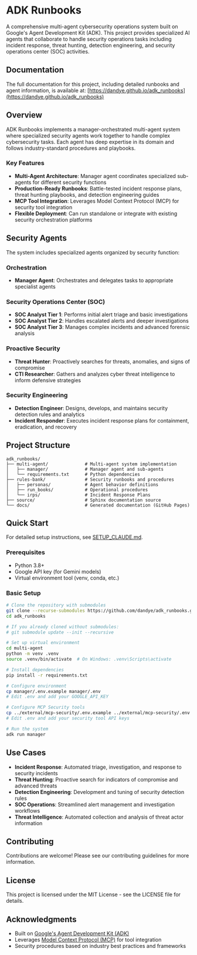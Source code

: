 # ADK Runbooks

A comprehensive multi-agent cybersecurity operations system built on Google's Agent Development Kit (ADK). This project provides specialized AI agents that collaborate to handle security operations tasks including incident response, threat hunting, detection engineering, and security operations center (SOC) activities.

## Documentation

The full documentation for this project, including detailed runbooks and agent information, is available at:
[https://dandye.github.io/adk_runbooks](https://dandye.github.io/adk_runbooks)

## Overview

ADK Runbooks implements a manager-orchestrated multi-agent system where specialized security agents work together to handle complex cybersecurity tasks. Each agent has deep expertise in its domain and follows industry-standard procedures and playbooks.

### Key Features

- **Multi-Agent Architecture**: Manager agent coordinates specialized sub-agents for different security functions
- **Production-Ready Runbooks**: Battle-tested incident response plans, threat hunting playbooks, and detection engineering guides
- **MCP Tool Integration**: Leverages Model Context Protocol (MCP) for security tool integration
- **Flexible Deployment**: Can run standalone or integrate with existing security orchestration platforms

## Security Agents

The system includes specialized agents organized by security function:

### Orchestration
- **Manager Agent**: Orchestrates and delegates tasks to appropriate specialist agents

### Security Operations Center (SOC)
- **SOC Analyst Tier 1**: Performs initial alert triage and basic investigations
- **SOC Analyst Tier 2**: Handles escalated alerts and deeper investigations  
- **SOC Analyst Tier 3**: Manages complex incidents and advanced forensic analysis

### Proactive Security
- **Threat Hunter**: Proactively searches for threats, anomalies, and signs of compromise
- **CTI Researcher**: Gathers and analyzes cyber threat intelligence to inform defensive strategies

### Security Engineering
- **Detection Engineer**: Designs, develops, and maintains security detection rules and analytics
- **Incident Responder**: Executes incident response plans for containment, eradication, and recovery

## Project Structure

```
adk_runbooks/
├── multi-agent/              # Multi-agent system implementation
│   ├── manager/              # Manager agent and sub-agents
│   └── requirements.txt      # Python dependencies
├── rules-bank/               # Security runbooks and procedures
│   ├── personas/             # Agent behavior definitions
│   ├── run_books/            # Operational procedures
│   └── irps/                 # Incident Response Plans
├── source/                   # Sphinx documentation source
└── docs/                     # Generated documentation (GitHub Pages)
```

## Quick Start

For detailed setup instructions, see [SETUP_CLAUDE.md](SETUP_CLAUDE.md).

### Prerequisites

- Python 3.8+
- Google API key (for Gemini models)
- Virtual environment tool (venv, conda, etc.)

### Basic Setup

```bash
# Clone the repository with submodules
git clone --recurse-submodules https://github.com/dandye/adk_runbooks.git
cd adk_runbooks

# If you already cloned without submodules:
# git submodule update --init --recursive

# Set up virtual environment
cd multi-agent
python -m venv .venv
source .venv/bin/activate  # On Windows: .venv\Scripts\activate

# Install dependencies
pip install -r requirements.txt

# Configure environment
cp manager/.env.example manager/.env
# Edit .env and add your GOOGLE_API_KEY

# Configure MCP Security tools
cp ../external/mcp-security/.env.example ../external/mcp-security/.env
# Edit .env and add your security tool API keys

# Run the system
adk run manager
```

## Use Cases

- **Incident Response**: Automated triage, investigation, and response to security incidents
- **Threat Hunting**: Proactive search for indicators of compromise and advanced threats
- **Detection Engineering**: Development and tuning of security detection rules
- **SOC Operations**: Streamlined alert management and investigation workflows
- **Threat Intelligence**: Automated collection and analysis of threat actor information

## Contributing

Contributions are welcome! Please see our contributing guidelines for more information.

## License

This project is licensed under the MIT License - see the LICENSE file for details.

## Acknowledgments

- Built on [Google's Agent Development Kit (ADK)](https://github.com/google/adk)
- Leverages [Model Context Protocol (MCP)](https://modelcontextprotocol.io/) for tool integration
- Security procedures based on industry best practices and frameworks